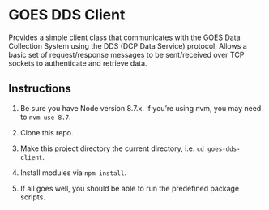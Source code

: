 # GOES DDS Client

Provides a simple client class that communicates with the GOES Data Collection System using the DDS (DCP Data Service) protocol. Allows a basic set of request/response messages to be sent/received over TCP sockets to authenticate and retrieve data.


## Instructions

1. Be sure you have Node version 8.7.x. If you’re using nvm, you may need to `nvm use 8.7`.

2. Clone this repo.

3. Make this project directory the current directory, i.e. `cd goes-dds-client`.

4. Install modules via `npm install`.

5. If all goes well, you should be able to run the predefined package scripts.
